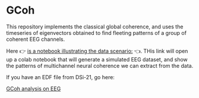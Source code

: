 # GCoh

This repository implements the classical global coherence, and uses the timeseries of eigenvectors obtained to find fleeting patterns of a group of coherent EEG channels.

Here :point_right:
<A href="https://colab.research.google.com/github/AraiKensuke/GCoh/blob/Include_dpss_bw_in_preprocessver/simulations/simulated_multichannel_EEG_Gcoh.ipynb">is a notebook illustrating the data scenario:</A> 
:point_left:.  THis link will open up a colab notebook that will generate a simulated EEG dataset, and show the patterns of multichannel neural coherence we can extract from the data.

If you have an EDF file from DSi-21, go here:

<A href="https://colab.research.google.com/github/AraiKensuke/GCoh/blob/Include_dpss_bw_in_preprocessver/cluster_eeg_gcoh.ipynb">GCoh analysis on EEG</A>
